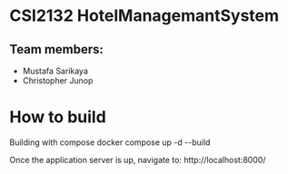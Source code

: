 # CSI2132 HotelManagemantSystem 

## Team members:

- Mustafa Sarikaya
- Christopher Junop

# How to build

Building with compose
docker compose up -d --build

Once the application server is up, navigate to: http://localhost:8000/
